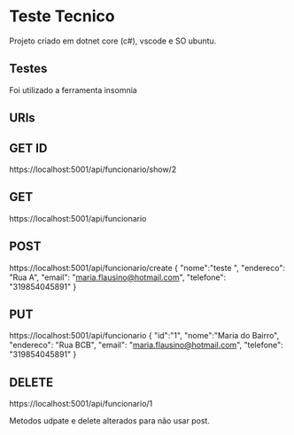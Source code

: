 # Teste Tecnico

Projeto criado em dotnet core (c#), vscode e SO ubuntu.

## Testes
Foi utilizado a ferramenta insomnia

## URls
## GET ID
https://localhost:5001/api/funcionario/show/2
## GET
https://localhost:5001/api/funcionario
## POST
https://localhost:5001/api/funcionario/create
{
	"nome":"teste ",
	"endereco": "Rua A",
	"email": "maria.flausino@hotmail.com",
	"telefone": "319854045891"
}
## PUT
https://localhost:5001/api/funcionario
{
	"id":"1",
	"nome":"Maria do Bairro",
	"endereco": "Rua BCB",
	"email": "maria.flausino@hotmail.com",
	"telefone": "319854045891"
}
## DELETE
https://localhost:5001/api/funcionario/1

Metodos udpate e delete alterados para não usar post.


